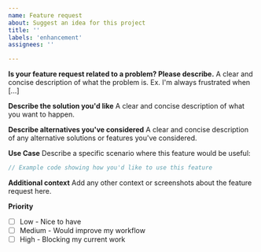 ```yaml
---
name: Feature request
about: Suggest an idea for this project
title: ''
labels: 'enhancement'
assignees: ''

---
```


**Is your feature request related to a problem? Please describe.**
A clear and concise description of what the problem is. Ex. I'm always frustrated when [...]

**Describe the solution you'd like**
A clear and concise description of what you want to happen.

**Describe alternatives you've considered**
A clear and concise description of any alternative solutions or features you've considered.

**Use Case**
Describe a specific scenario where this feature would be useful:
```csharp
// Example code showing how you'd like to use this feature
```

**Additional context**
Add any other context or screenshots about the feature request here.

**Priority**
- [ ] Low - Nice to have
- [ ] Medium - Would improve my workflow
- [ ] High - Blocking my current work
